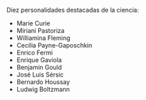 Diez personalidades destacadas de la ciencia:
 * Marie Curie
 * Miriani Pastoriza
 * Williamina Fleming
 * Cecilia Payne-Gaposchkin
 * Enrico Fermi
 * Enrique Gaviola
 * Benjamin Gould
 * José Luis Sérsic
 * Bernardo Houssay
 * Ludwig Boltzmann
